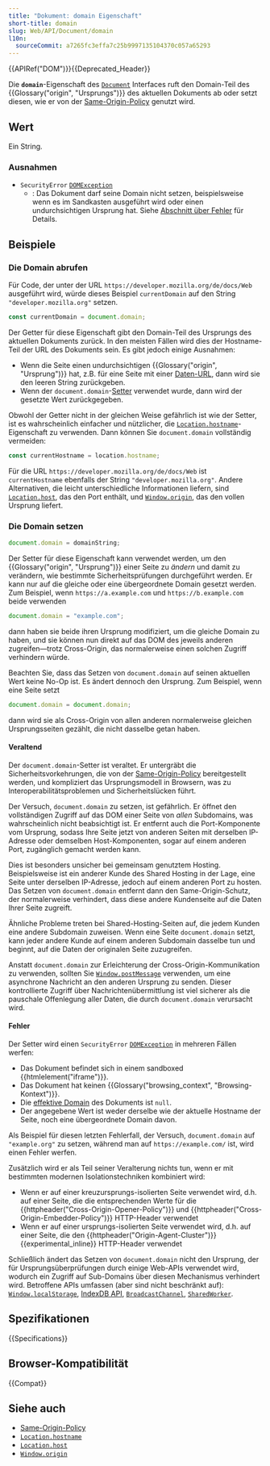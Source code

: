 ```yaml
---
title: "Dokument: domain Eigenschaft"
short-title: domain
slug: Web/API/Document/domain
l10n:
  sourceCommit: a7265fc3effa7c25b9997135104370c057a65293
---
```


{{APIRef("DOM")}}{{Deprecated_Header}}

Die **`domain`**-Eigenschaft des [`Document`](/de/docs/Web/API/Document)
Interfaces ruft den Domain-Teil des {{Glossary("origin", "Ursprungs")}} des aktuellen Dokuments
ab oder setzt diesen, wie er von der [Same-Origin-Policy](/de/docs/Web/Security/Same-origin_policy) genutzt wird.

## Wert

Ein String.

### Ausnahmen

- `SecurityError` [`DOMException`](/de/docs/Web/API/DOMException)
  - : Das Dokument darf seine Domain nicht setzen, beispielsweise wenn es im Sandkasten ausgeführt wird oder einen undurchsichtigen Ursprung hat. Siehe [Abschnitt über Fehler](#fehler) für Details.

## Beispiele

### Die Domain abrufen

Für Code, der unter der URL `https://developer.mozilla.org/de/docs/Web` ausgeführt wird,
würde dieses Beispiel `currentDomain` auf den String
`"developer.mozilla.org"` setzen.

```js
const currentDomain = document.domain;
```

Der Getter für diese Eigenschaft gibt den Domain-Teil des Ursprungs des aktuellen Dokuments
zurück. In den meisten Fällen wird dies der Hostname-Teil der URL des Dokuments sein. Es gibt jedoch einige Ausnahmen:

- Wenn die Seite einen undurchsichtigen {{Glossary("origin", "Ursprung")}} hat, z.B. für eine Seite mit einer [Daten-URL](/de/docs/Web/URI/Reference/Schemes/data), dann wird
  sie den leeren String zurückgeben.
- Wenn der `document.domain`-[Setter](#die_domain_setzen) verwendet wurde, dann
  wird der gesetzte Wert zurückgegeben.

Obwohl der Getter nicht in der gleichen Weise gefährlich ist wie der Setter, ist es wahrscheinlich
einfacher und nützlicher, die [`Location.hostname`](/de/docs/Web/API/Location/hostname)-Eigenschaft zu verwenden.
Dann können Sie `document.domain` vollständig vermeiden:

```js
const currentHostname = location.hostname;
```

Für die URL `https://developer.mozilla.org/de/docs/Web` ist
`currentHostname` ebenfalls der String `"developer.mozilla.org"`.
Andere Alternativen, die leicht unterschiedliche Informationen liefern, sind
[`Location.host`](/de/docs/Web/API/Location/host), das den Port enthält, und
[`Window.origin`](/de/docs/Web/API/Window/origin), das den vollen Ursprung liefert.

### Die Domain setzen

```js
document.domain = domainString;
```

Der Setter für diese Eigenschaft kann verwendet werden, um den {{Glossary("origin", "Ursprung")}} einer Seite zu _ändern_ und damit zu verändern, wie bestimmte Sicherheitsprüfungen durchgeführt werden. Er kann nur auf die gleiche oder eine übergeordnete Domain gesetzt werden. Zum Beispiel, wenn
`https://a.example.com` und `https://b.example.com` beide verwenden

```js
document.domain = "example.com";
```

dann haben sie beide ihren Ursprung modifiziert, um die gleiche Domain zu haben, und sie können nun
direkt auf das DOM des jeweils anderen zugreifen—trotz Cross-Origin, das normalerweise
einen solchen Zugriff verhindern würde.

Beachten Sie, dass das Setzen von `document.domain` auf seinen aktuellen Wert keine No-Op ist. Es
ändert dennoch den Ursprung. Zum Beispiel, wenn eine Seite setzt

```js
document.domain = document.domain;
```

dann wird sie als Cross-Origin von allen anderen normalerweise gleichen Ursprungsseiten gezählt, die
nicht dasselbe getan haben.

#### Veraltend

Der `document.domain`-Setter ist veraltet. Er untergräbt die Sicherheitsvorkehrungen, die von der [Same-Origin-Policy](/de/docs/Web/Security/Same-origin_policy) bereitgestellt werden, und kompliziert das Ursprungsmodell in Browsern, was zu
Interoperabilitätsproblemen und Sicherheitslücken führt.

Der Versuch, `document.domain` zu setzen, ist gefährlich. Er öffnet den vollständigen Zugriff auf
das DOM einer Seite von _allen_ Subdomains, was wahrscheinlich nicht beabsichtigt ist. Er
entfernt auch die Port-Komponente vom Ursprung, sodass Ihre Seite jetzt von
anderen Seiten mit derselben IP-Adresse oder demselben Host-Komponenten, sogar auf einem anderen Port, zugänglich gemacht werden kann.

Dies ist besonders unsicher bei gemeinsam genutztem Hosting. Beispielsweise ist ein anderer Kunde
des Shared Hosting in der Lage, eine Seite unter derselben IP-Adresse, jedoch auf einem anderen Port zu hosten. Das Setzen von `document.domain` entfernt dann den Same-Origin-Schutz, der
normalerweise verhindert, dass diese andere Kundenseite auf die Daten Ihrer Seite zugreift.

Ähnliche Probleme treten bei Shared-Hosting-Seiten auf, die jedem Kunden eine andere
Subdomain zuweisen. Wenn eine Seite `document.domain` setzt, kann jeder andere Kunde auf einem
anderen Subdomain dasselbe tun und beginnt, auf die Daten der originalen Seite zuzugreifen.

Anstatt `document.domain` zur Erleichterung der Cross-Origin-Kommunikation zu verwenden,
sollten Sie [`Window.postMessage`](/de/docs/Web/API/Window/postMessage) verwenden, um eine asynchrone Nachricht an den
anderen Ursprung zu senden. Dieser kontrollierte Zugriff über Nachrichtenübermittlung ist viel sicherer als die
pauschale Offenlegung aller Daten, die durch `document.domain` verursacht wird.

#### Fehler

Der Setter wird einen `SecurityError` [`DOMException`](/de/docs/Web/API/DOMException) in
mehreren Fällen werfen:

- Das Dokument befindet sich in einem sandboxed {{htmlelement("iframe")}}.
- Das Dokument hat keinen {{Glossary("browsing_context", "Browsing-Kontext")}}.
- Die [effektive Domain](https://html.spec.whatwg.org/multipage/origin.html#concept-origin-effective-domain) des Dokuments ist `null`.
- Der angegebene Wert ist weder derselbe wie der aktuelle Hostname der Seite, noch eine übergeordnete
  Domain davon.

Als Beispiel für diesen letzten Fehlerfall, der Versuch, `document.domain` auf
`"example.org"` zu setzen, während man auf `https://example.com/` ist, wird einen Fehler werfen.

Zusätzlich wird er als Teil seiner Veralterung nichts tun, wenn er mit bestimmten
modernen Isolationstechniken kombiniert wird:

- Wenn er auf einer kreuzursprungs-isolierten Seite verwendet wird, d.h. auf einer Seite, die die entsprechenden Werte
  für die {{httpheader("Cross-Origin-Opener-Policy")}} und
  {{httpheader("Cross-Origin-Embedder-Policy")}} HTTP-Header verwendet
- Wenn er auf einer ursprungs-isolierten Seite verwendet wird, d.h. auf einer Seite, die den
  {{httpheader("Origin-Agent-Cluster")}} {{experimental_inline}} HTTP-Header verwendet

Schließlich ändert das Setzen von `document.domain` nicht den Ursprung, der für
Ursprungsüberprüfungen durch einige Web-APIs verwendet wird, wodurch ein Zugriff auf Sub-Domains über diesen Mechanismus verhindert wird.
Betroffene APIs umfassen (aber sind nicht beschränkt auf):
[`Window.localStorage`](/de/docs/Web/API/Window/localStorage), [IndexDB API](/de/docs/Web/API/IndexedDB_API), [`BroadcastChannel`](/de/docs/Web/API/BroadcastChannel), [`SharedWorker`](/de/docs/Web/API/SharedWorker).

## Spezifikationen

{{Specifications}}

## Browser-Kompatibilität

{{Compat}}

## Siehe auch

- [Same-Origin-Policy](/de/docs/Web/Security/Same-origin_policy)
- [`Location.hostname`](/de/docs/Web/API/Location/hostname)
- [`Location.host`](/de/docs/Web/API/Location/host)
- [`Window.origin`](/de/docs/Web/API/Window/origin)
